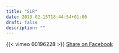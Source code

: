```yaml
---
title: "SLR"
date: 2019-02-15T18:44:54+01:00
draft: false
description: ""
---
```



{{< vimeo 60196228 >}}
<i class="fab fa-facebook-square fa-2x"></i>
<a href="https://www.facebook.com/sharer/sharer.php?u=https://sustuseumr.github.io/vietnam/slr/" target="_blank">Share on Facebook</a>

